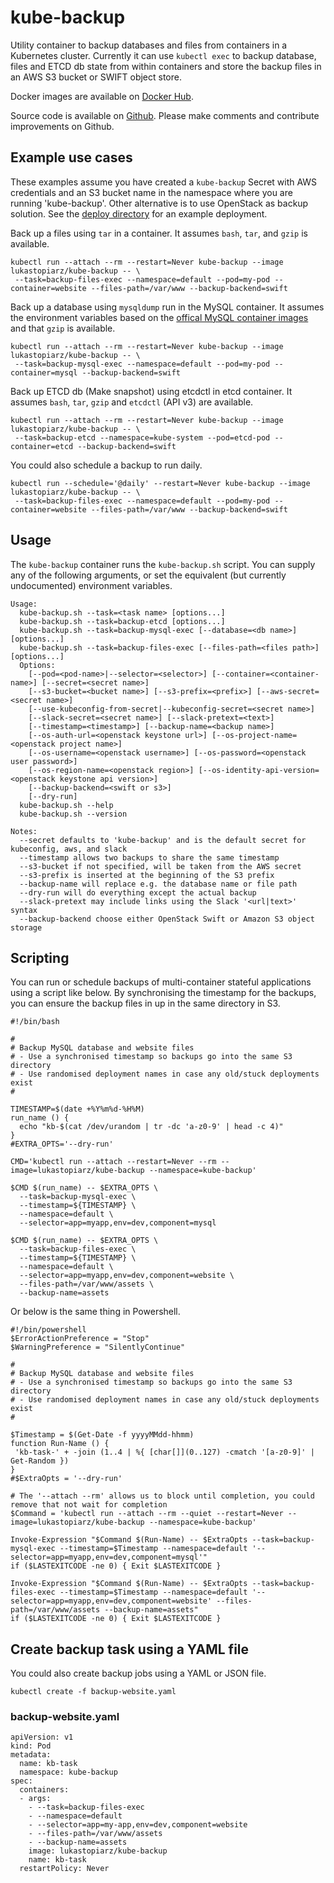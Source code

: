 # kube-backup

Utility container to backup databases and files from containers in a Kubernetes cluster. Currently
it can use `kubectl exec` to backup database, files and ETCD db state from within containers and store the 
backup files in an AWS S3 bucket or SWIFT object store.

Docker images are available on [Docker Hub](https://hub.docker.com/repository/docker/lukastopiarz/kube-backup).

Source code is available on [Github](https://github.com/lukastopiarz/kube-backup). Please
make comments and contribute improvements on Github.

## Example use cases

These examples assume you have created a `kube-backup` Secret with AWS credentials and an
S3 bucket name in the namespace where you are running 'kube-backup'. Other alternative is to use OpenStack as backup solution. See the 
[deploy directory](https://github.com/lukastopiarz/kube-backup/tree/master/deploy)
for an example deployment.

Back up a files using `tar` in a container. It assumes `bash`, `tar`, and `gzip` is available.

```
kubectl run --attach --rm --restart=Never kube-backup --image lukastopiarz/kube-backup -- \
 --task=backup-files-exec --namespace=default --pod=my-pod --container=website --files-path=/var/www --backup-backend=swift
```

Back up a database using `mysqldump` run in the MySQL container. It assumes the environment variables
based on the [offical MySQL container images](https://hub.docker.com/_/mysql/) and that `gzip` is available.

```
kubectl run --attach --rm --restart=Never kube-backup --image lukastopiarz/kube-backup -- \
 --task=backup-mysql-exec --namespace=default --pod=my-pod --container=mysql --backup-backend=swift
```

Back up ETCD db (Make snapshot) using etcdctl in etcd container. It assumes `bash`, `tar`, `gzip` and `etcdctl` (API v3) are available.

```
kubectl run --attach --rm --restart=Never kube-backup --image lukastopiarz/kube-backup -- \
 --task=backup-etcd --namespace=kube-system --pod=etcd-pod --container=etcd --backup-backend=swift
```

You could also schedule a backup to run daily.

```
kubectl run --schedule='@daily' --restart=Never kube-backup --image lukastopiarz/kube-backup -- \
 --task=backup-files-exec --namespace=default --pod=my-pod --container=website --files-path=/var/www --backup-backend=swift
```

## Usage

The `kube-backup` container runs the `kube-backup.sh` script. You can supply any
of the following arguments, or set the equivalent (but currently undocumented)
environment variables.
```
Usage:
  kube-backup.sh --task=<task name> [options...]
  kube-backup.sh --task=backup-etcd [options...]
  kube-backup.sh --task=backup-mysql-exec [--database=<db name>] [options...]
  kube-backup.sh --task=backup-files-exec [--files-path=<files path>] [options...]
  Options:
    [--pod=<pod-name>|--selector=<selector>] [--container=<container-name>] [--secret=<secret name>]
    [--s3-bucket=<bucket name>] [--s3-prefix=<prefix>] [--aws-secret=<secret name>]
    [--use-kubeconfig-from-secret|--kubeconfig-secret=<secret name>]
    [--slack-secret=<secret name>] [--slack-pretext=<text>]
    [--timestamp=<timestamp>] [--backup-name=<backup name>]
    [--os-auth-url=<openstack keystone url>] [--os-project-name=<openstack project name>]
    [--os-username=<openstack username>] [--os-password=<openstack user password>]
    [--os-region-name=<openstack region>] [--os-identity-api-version=<openstack keystone api version>]
    [--backup-backend=<swift or s3>]
    [--dry-run]
  kube-backup.sh --help
  kube-backup.sh --version

Notes:
  --secret defaults to 'kube-backup' and is the default secret for kubeconfig, aws, and slack
  --timestamp allows two backups to share the same timestamp
  --s3-bucket if not specified, will be taken from the AWS secret
  --s3-prefix is inserted at the beginning of the S3 prefix
  --backup-name will replace e.g. the database name or file path
  --dry-run will do everything except the actual backup
  --slack-pretext may include links using the Slack '<url|text>' syntax
  --backup-backend choose either OpenStack Swift or Amazon S3 object storage
```

## Scripting

You can run or schedule backups of multi-container stateful applications using
a script like below. By synchronising the timestamp for the backups, you can 
ensure the backup files in up in the same directory in S3.

```
#!/bin/bash

#
# Backup MySQL database and website files
# - Use a synchronised timestamp so backups go into the same S3 directory
# - Use randomised deployment names in case any old/stuck deployments exist
#

TIMESTAMP=$(date +%Y%m%d-%H%M)
run_name () { 
  echo "kb-$(cat /dev/urandom | tr -dc 'a-z0-9' | head -c 4)" 
}
#EXTRA_OPTS='--dry-run'

CMD='kubectl run --attach --restart=Never --rm --image=lukastopiarz/kube-backup --namespace=kube-backup'

$CMD $(run_name) -- $EXTRA_OPTS \
  --task=backup-mysql-exec \
  --timestamp=${TIMESTAMP} \
  --namespace=default \
  --selector=app=myapp,env=dev,component=mysql 

$CMD $(run_name) -- $EXTRA_OPTS \
  --task=backup-files-exec \
  --timestamp=${TIMESTAMP} \
  --namespace=default \
  --selector=app=myapp,env=dev,component=website \
  --files-path=/var/www/assets \
  --backup-name=assets
```

Or below is the same thing in Powershell.

```
#!/bin/powershell
$ErrorActionPreference = "Stop"
$WarningPreference = "SilentlyContinue"

#
# Backup MySQL database and website files
# - Use a synchronised timestamp so backups go into the same S3 directory
# - Use randomised deployment names in case any old/stuck deployments exist
#

$Timestamp = $(Get-Date -f yyyyMMdd-hhmm)
function Run-Name () { 
 'kb-task-' + -join (1..4 | %{ [char[]](0..127) -cmatch '[a-z0-9]' | Get-Random })
}
#$ExtraOpts = '--dry-run'

# The '--attach --rm' allows us to block until completion, you could remove that not wait for completion
$Command = 'kubectl run --attach --rm --quiet --restart=Never --image=lukastopiarz/kube-backup --namespace=kube-backup'

Invoke-Expression "$Command $(Run-Name) -- $ExtraOpts --task=backup-mysql-exec --timestamp=$Timestamp --namespace=default '--selector=app=myapp,env=dev,component=mysql'"
if ($LASTEXITCODE -ne 0) { Exit $LASTEXITCODE }

Invoke-Expression "$Command $(Run-Name) -- $ExtraOpts --task=backup-files-exec --timestamp=$Timestamp --namespace=default '--selector=app=myapp,env=dev,component=website' --files-path=/var/www/assets --backup-name=assets"
if ($LASTEXITCODE -ne 0) { Exit $LASTEXITCODE }
```

## Create backup task using a YAML file

You could also create backup jobs using a YAML or JSON file.

```
kubectl create -f backup-website.yaml
```

### backup-website.yaml
```
apiVersion: v1
kind: Pod
metadata:
  name: kb-task
  namespace: kube-backup
spec:
  containers:
  - args:
    - --task=backup-files-exec
    - --namespace=default
    - --selector=app=my-app,env=dev,component=website
    - --files-path=/var/www/assets
    - --backup-name=assets
    image: lukastopiarz/kube-backup
    name: kb-task
  restartPolicy: Never
```
